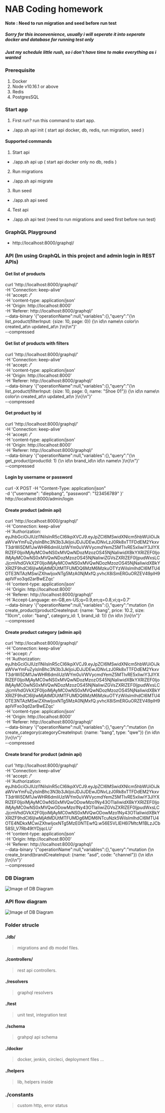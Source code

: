 # NAB Coding homework 
#### Note : Need to run migration and seed before run test 
##### Sorry for this inconvenience, usually i will seperate it into seperate docker and database for running test only
##### Just my schedule little rush, so i don't have time to make everything as i wanted

### Prerequisite
1. Docker
2. Node v10.16.1 or above
3. Redis
4. PostgresSQL

### Start app
1. First run? run this command to start app.
 - ./app.sh api init ( start api docker, db, redis, run migration, seed )

#### Supported commands
1. Start api 
 - ./app.sh api up ( start api docker only no db, redis )

2. Run migrations
 - ./app.sh api migrate

3. Run seed
 - ./app.sh api seed

4. Test api
 - ./app.sh api test (need to run migrations and seed first before run test)


### GraphQL Playground
- http://localhost:8000/graphql/


### API (Im using GraphQL in this project and admin login in REST APIs)
#### Get list of products 
curl 'http://localhost:8000/graphql/' \
  -H 'Connection: keep-alive' \
  -H 'accept: */*' \
  -H 'content-type: application/json' \
  -H 'Origin: http://localhost:8000' \
  -H 'Referer: http://localhost:8000/graphql/' \
  --data-binary '{"operationName":null,"variables":{},"query":"{\n  list_product(filterInput: {size: 10, page: 0}) {\n    id\n    name\n    color\n    created_at\n    updated_at\n  }\n}\n"}' \
  --compressed


#### Get list of products with filters
curl 'http://localhost:8000/graphql/' \
  -H 'Connection: keep-alive' \
  -H 'accept: */*' \
  -H 'content-type: application/json' \
  -H 'Origin: http://localhost:8000' \
  -H 'Referer: http://localhost:8000/graphql/' \
  --data-binary '{"operationName":null,"variables":{},"query":"{\n  list_product(filterInput: {size: 10, page: 0, name: \"Shoe 01\"}) {\n    id\n    name\n    color\n    created_at\n    updated_at\n  }\n}\n"}' \
  --compressed

#### Get product by id
curl 'http://localhost:8000/graphql/' \
  -H 'Connection: keep-alive' \
  -H 'accept: */*' \
  -H 'content-type: application/json' \
  -H 'Origin: http://localhost:8000' \
  -H 'Referer: http://localhost:8000/graphql/' \
  --data-binary '{"operationName":null,"variables":{},"query":"{\n  get_product(productId: 1) {\n    id\n    brand_id\n    id\n    name\n  }\n}\n"}' \
  --compressed

#### Login by username or password
curl -X POST -H "Content-Type: application/json" \
 -d '{"username": "diepbang", "password": "123456789" }' \
 http://localhost:8000/admin/login

#### Create product (admin api)
curl 'http://localhost:8000/graphql/' \
  -H 'Connection: keep-alive' \
  -H 'Authorization: eyJhbGciOiJIUzI1NiIsInR5cCI6IkpXVCJ9.eyJpZCI6MSwidXNlcm5hbWUiOiJkaWVwYmFuZyIsInBhc3N3b3JkIjoiJDJiJDEwJDNvLzJ0Rk8xTTFDdEM2YkxvT3drWi5DM1JwWHR6dmliUzlWYm0uVWVycmdYemZ5MTIvRE5xIiwiY3JlYXRlZEF0IjoiMjAyMC0wNS0xMVQwNDozMzozOS45NjNaIiwidXBkYXRlZEF0IjoiMjAyMC0wNS0xMVQwNDozMzozOS45NjNaIiwiZGVsZXRlZEF0IjpudWxsLCJjcmVhdGVkX2F0IjoiMjAyMC0wNS0xMVQwNDozMzozOS45NjNaIiwidXBkYXRlZF9hdCI6IjIwMjAtMDUtMTFUMDQ6MzM6MzkuOTYzWiIsImlhdCI6MTU4OTE3NTAzMSwiZXhwIjoxNTg5MzA0NjMxfQ.yvhcX8iSmERGuORZEV49plH9apIVFxo3qd2arBwEZqc' \
  -H 'content-type: application/json' \
  -H 'Origin: http://localhost:8000' \
  -H 'Referer: http://localhost:8000/graphql/' \
  -H 'Accept-Language: en-GB,en-US;q=0.9,en;q=0.8,vi;q=0.7' \
  --data-binary '{"operationName":null,"variables":{},"query":"mutation {\n  create_product(productCreateInput: {name: \"bang\", price: 10.2, size: \"10cm\", color: \"bang\", category_id: 1, brand_id: 1}) {\n    id\n  }\n}\n"}' \
  --compressed

#### Create product category (admin api)
curl 'http://localhost:8000/graphql/' \
  -H 'Connection: keep-alive' \
  -H 'accept: */*' \
  -H 'Authorization: eyJhbGciOiJIUzI1NiIsInR5cCI6IkpXVCJ9.eyJpZCI6MSwidXNlcm5hbWUiOiJkaWVwYmFuZyIsInBhc3N3b3JkIjoiJDJiJDEwJDNvLzJ0Rk8xTTFDdEM2YkxvT3drWi5DM1JwWHR6dmliUzlWYm0uVWVycmdYemZ5MTIvRE5xIiwiY3JlYXRlZEF0IjoiMjAyMC0wNS0xMVQwNDozMzozOS45NjNaIiwidXBkYXRlZEF0IjoiMjAyMC0wNS0xMVQwNDozMzozOS45NjNaIiwiZGVsZXRlZEF0IjpudWxsLCJjcmVhdGVkX2F0IjoiMjAyMC0wNS0xMVQwNDozMzozOS45NjNaIiwidXBkYXRlZF9hdCI6IjIwMjAtMDUtMTFUMDQ6MzM6MzkuOTYzWiIsImlhdCI6MTU4OTE3NTAzMSwiZXhwIjoxNTg5MzA0NjMxfQ.yvhcX8iSmERGuORZEV49plH9apIVFxo3qd2arBwEZqc' \
  -H 'content-type: application/json' \
  -H 'Origin: http://localhost:8000' \
  -H 'Referer: http://localhost:8000/graphql/' \
  --data-binary '{"operationName":null,"variables":{},"query":"mutation {\n  create_category(categoryCreateInput: {name: \"bang\", type: \"qwe\"}) {\n    id\n  }\n}\n"}' \
  --compressed
  
#### Create brand for product (admin api)
curl 'http://localhost:8000/graphql/' \
  -H 'Connection: keep-alive' \
  -H 'accept: */*' \
  -H 'Authorization: eyJhbGciOiJIUzI1NiIsInR5cCI6IkpXVCJ9.eyJpZCI6MSwidXNlcm5hbWUiOiJkaWVwYmFuZyIsInBhc3N3b3JkIjoiJDJiJDEwJDNvLzJ0Rk8xTTFDdEM2YkxvT3drWi5DM1JwWHR6dmliUzlWYm0uVWVycmdYemZ5MTIvRE5xIiwiY3JlYXRlZEF0IjoiMjAyMC0wNS0xMVQwODowMzo1Ny43OTlaIiwidXBkYXRlZEF0IjoiMjAyMC0wNS0xMVQwODowMzo1Ny43OTlaIiwiZGVsZXRlZEF0IjpudWxsLCJjcmVhdGVkX2F0IjoiMjAyMC0wNS0xMVQwODowMzo1Ny43OTlaIiwidXBkYXRlZF9hdCI6IjIwMjAtMDUtMTFUMDg6MDM6NTcuNzk5WiIsImlhdCI6MTU4OTE4NDkxMCwiZXhwIjoxNTg5MzE0NTEwfQ.w56E5VLIEH6l7MtcM1BLzJCb58SI_V7Rb49tYDjqcLU' \
  -H 'content-type: application/json' \
  -H 'Origin: http://localhost:8000' \
  -H 'Referer: http://localhost:8000/graphql/' \
  --data-binary '{"operationName":null,"variables":{},"query":"mutation {\n  create_brand(brandCreateInput: {name: \"asd\", code: \"channel\"}) {\n    id\n  }\n}\n"}' \
  --compressed


### DB Diagram
![Image of DB Diagram](https://github.com/bangtran1996/nab-homework/blob/master/db_diagram.png)


### API flow diagram
![Image of DB Diagram](https://github.com/bangtran1996/nab-homework/blob/master/diagram.png?raw=true)


### Folder strucle
#### ./db/
> migrations and db model files.

#### ./controllers/
> rest api controllers.

#### ./resolvers
> graphql resolvers

#### ./test
> unit test, integration test

#### ./schema
> grahpql api schema

#### ./docker
> docker, jenkin, circleci, deployment files ...

#### ./helpers
> lib, helpers inside

### ./constants
> custom http, error status
